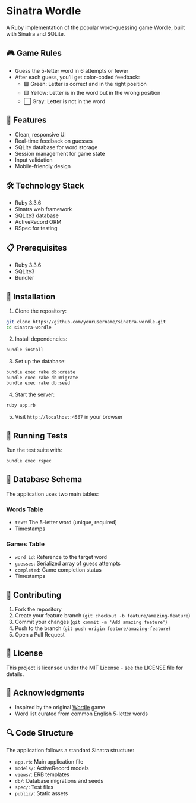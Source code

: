# Sinatra Wordle

A Ruby implementation of the popular word-guessing game Wordle, built with Sinatra and SQLite.

## 🎮 Game Rules

- Guess the 5-letter word in 6 attempts or fewer
- After each guess, you'll get color-coded feedback:
  - 🟩 Green: Letter is correct and in the right position
  - 🟨 Yellow: Letter is in the word but in the wrong position
  - ⬜ Gray: Letter is not in the word

## 🚀 Features

- Clean, responsive UI
- Real-time feedback on guesses
- SQLite database for word storage
- Session management for game state
- Input validation
- Mobile-friendly design

## 🛠️ Technology Stack

- Ruby 3.3.6
- Sinatra web framework
- SQLite3 database
- ActiveRecord ORM
- RSpec for testing

## 📋 Prerequisites

- Ruby 3.3.6
- SQLite3
- Bundler

## 🔧 Installation

1. Clone the repository:
```bash
git clone https://github.com/yourusername/sinatra-wordle.git
cd sinatra-wordle
```

2. Install dependencies:
```bash
bundle install
```

3. Set up the database:
```bash
bundle exec rake db:create
bundle exec rake db:migrate
bundle exec rake db:seed
```

4. Start the server:
```bash
ruby app.rb
```

5. Visit `http://localhost:4567` in your browser

## 🧪 Running Tests

Run the test suite with:
```bash
bundle exec rspec
```

## 📝 Database Schema

The application uses two main tables:

### Words Table
- `text`: The 5-letter word (unique, required)
- Timestamps

### Games Table
- `word_id`: Reference to the target word
- `guesses`: Serialized array of guess attempts
- `completed`: Game completion status
- Timestamps

## 🤝 Contributing

1. Fork the repository
2. Create your feature branch (`git checkout -b feature/amazing-feature`)
3. Commit your changes (`git commit -m 'Add amazing feature'`)
4. Push to the branch (`git push origin feature/amazing-feature`)
5. Open a Pull Request

## 📄 License

This project is licensed under the MIT License - see the LICENSE file for details.

## 🙏 Acknowledgments

- Inspired by the original [Wordle](https://www.nytimes.com/games/wordle/index.html) game
- Word list curated from common English 5-letter words

## 🔍 Code Structure

The application follows a standard Sinatra structure:
- `app.rb`: Main application file
- `models/`: ActiveRecord models
- `views/`: ERB templates
- `db/`: Database migrations and seeds
- `spec/`: Test files
- `public/`: Static assets